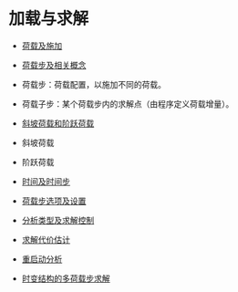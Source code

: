 # 加载与求解

- [荷载及施加](loading.md)

- [荷载步及相关概念](loadstep.md)


- 荷载步：荷载配置，以施加不同的荷载。
- 荷载子步：某个荷载步内的求解点（由程序定义荷载增量）。

- [斜坡荷载和阶跃荷载](substep.md)

- 斜坡荷载
- 阶跃荷载

- [时间及时间步](time.md)

- [荷载步选项及设置](options.md)

- [分析类型及求解控制](type.md)

- [求解代价估计](estimate.md)

- [重启动分析](restart.md)

- [时变结构的多荷载步求解](timevariant.md)


